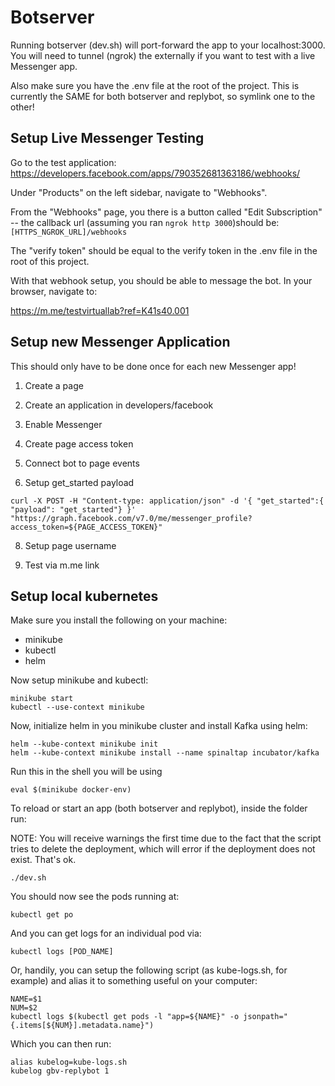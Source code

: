 # Botserver

Running botserver (dev.sh) will port-forward the app to your localhost:3000. You will need to tunnel (ngrok) the externally if you want to test with a live Messenger app.

Also make sure you have the .env file at the root of the project. This is currently the SAME for both botserver and replybot, so symlink one to the other!

## Setup Live Messenger Testing

Go to the test application:
https://developers.facebook.com/apps/790352681363186/webhooks/

Under "Products" on the left sidebar, navigate to "Webhooks".

From the "Webhooks" page, you there is a button called "Edit Subscription" -- the callback url (assuming you ran `ngrok http 3000`)should be: `[HTTPS_NGROK_URL]/webhooks`

The "verify token" should be equal to the verify token in the .env file in the root of this project.

With that webhook setup, you should be able to message the bot. In your browser, navigate to:

https://m.me/testvirtuallab?ref=K41s40.001


## Setup new Messenger Application

This should only have to be done once for each new Messenger app!

1. Create a page

2. Create an application in developers/facebook

3. Enable Messenger

5. Create page access token

6. Connect bot to page events

7. Setup get_started payload
``` shell
curl -X POST -H "Content-type: application/json" -d '{ "get_started":{ "payload": "get_started"} }' "https://graph.facebook.com/v7.0/me/messenger_profile?access_token=${PAGE_ACCESS_TOKEN}"

```

8. Setup page username

9. Test via m.me link



## Setup local kubernetes

Make sure you install the following on your machine:

* minikube
* kubectl
* helm

Now setup minikube and kubectl:

``` shell
minikube start
kubectl --use-context minikube
```

Now, initialize helm in you minikube cluster and install Kafka using helm:

``` shell
helm --kube-context minikube init
helm --kube-context minikube install --name spinaltap incubator/kafka
```

Run this in the shell you will be using

``` shell
eval $(minikube docker-env)
```

To reload or start an app (both botserver and replybot), inside the folder run:

NOTE: You will receive warnings the first time due to the fact that the script tries to delete the deployment, which will error if the deployment does not exist. That's ok.

``` shell
./dev.sh
```

You should now see the pods running at:

``` shell
kubectl get po
```

And you can get logs for an individual pod via:

``` shell
kubectl logs [POD_NAME]
```

Or, handily, you can setup the following script (as kube-logs.sh, for example) and alias it to something useful on your computer:

``` shell
NAME=$1
NUM=$2
kubectl logs $(kubectl get pods -l "app=${NAME}" -o jsonpath="{.items[${NUM}].metadata.name}")
```

Which you can then run:

``` shell
alias kubelog=kube-logs.sh
kubelog gbv-replybot 1
```
